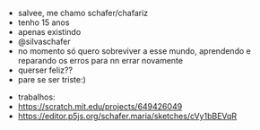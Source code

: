 -  salvee, me chamo schafer/chafariz
-  tenho 15 anos
-  apenas existindo 
-  @silvaschafer
-  no momento só quero sobreviver a esse mundo, aprendendo e reparando os erros para nn errar novamente 
-  querser feliz?? 
-  pare se ser triste:)
<!---
EduardaSchafer/EduardaSchafer is a ✨ special ✨ repository because its `README.md` (this file) appears on your GitHub profile.
You can click the Preview link to take a look at your changes.
--->
-  trabalhos:
-  https://scratch.mit.edu/projects/649426049
-  https://editor.p5js.org/schafer.maria/sketches/cVy1bBEVqR
